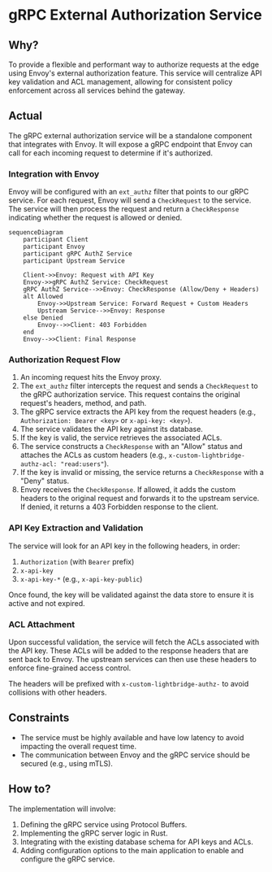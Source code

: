 # gRPC External Authorization Service

## Why?

To provide a flexible and performant way to authorize requests at the edge using Envoy's external authorization feature. This service will centralize API key validation and ACL management, allowing for consistent policy enforcement across all services behind the gateway.

## Actual

The gRPC external authorization service will be a standalone component that integrates with Envoy. It will expose a gRPC endpoint that Envoy can call for each incoming request to determine if it's authorized.

### Integration with Envoy

Envoy will be configured with an `ext_authz` filter that points to our gRPC service. For each request, Envoy will send a `CheckRequest` to the service. The service will then process the request and return a `CheckResponse` indicating whether the request is allowed or denied.

```mermaid
sequenceDiagram
    participant Client
    participant Envoy
    participant gRPC AuthZ Service
    participant Upstream Service

    Client->>Envoy: Request with API Key
    Envoy->>gRPC AuthZ Service: CheckRequest
    gRPC AuthZ Service-->>Envoy: CheckResponse (Allow/Deny + Headers)
    alt Allowed
        Envoy->>Upstream Service: Forward Request + Custom Headers
        Upstream Service-->>Envoy: Response
    else Denied
        Envoy-->>Client: 403 Forbidden
    end
    Envoy-->>Client: Final Response
```

### Authorization Request Flow

1.  An incoming request hits the Envoy proxy.
2.  The `ext_authz` filter intercepts the request and sends a `CheckRequest` to the gRPC authorization service. This request contains the original request's headers, method, and path.
3.  The gRPC service extracts the API key from the request headers (e.g., `Authorization: Bearer <key>` or `x-api-key: <key>`).
4.  The service validates the API key against its database.
5.  If the key is valid, the service retrieves the associated ACLs.
6.  The service constructs a `CheckResponse` with an "Allow" status and attaches the ACLs as custom headers (e.g., `x-custom-lightbridge-authz-acl: "read:users"`).
7.  If the key is invalid or missing, the service returns a `CheckResponse` with a "Deny" status.
8.  Envoy receives the `CheckResponse`. If allowed, it adds the custom headers to the original request and forwards it to the upstream service. If denied, it returns a 403 Forbidden response to the client.

### API Key Extraction and Validation

The service will look for an API key in the following headers, in order:
1.  `Authorization` (with `Bearer` prefix)
2.  `x-api-key`
3.  `x-api-key-*` (e.g., `x-api-key-public`)

Once found, the key will be validated against the data store to ensure it is active and not expired.

### ACL Attachment

Upon successful validation, the service will fetch the ACLs associated with the API key. These ACLs will be added to the response headers that are sent back to Envoy. The upstream services can then use these headers to enforce fine-grained access control.

The headers will be prefixed with `x-custom-lightbridge-authz-` to avoid collisions with other headers.

## Constraints

- The service must be highly available and have low latency to avoid impacting the overall request time.
- The communication between Envoy and the gRPC service should be secured (e.g., using mTLS).

## How to?

The implementation will involve:
1.  Defining the gRPC service using Protocol Buffers.
2.  Implementing the gRPC server logic in Rust.
3.  Integrating with the existing database schema for API keys and ACLs.
4.  Adding configuration options to the main application to enable and configure the gRPC service.
